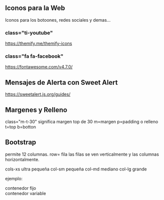 ## Iconos para la Web
Iconos para los botoones, redes sociales y demas...

### class="ti-youtube"
https://themify.me/themify-icons

###  class="fa fa-facebook"
https://fontawesome.com/v4.7.0/

## Mensajes de Alerta con Sweet Alert
https://sweetalert.js.org/guides/


## Margenes y Relleno
 class="m-t-30"   significa margen top de 30
 m=margen
 p=padding o relleno
 t=top
 b=botton

## Bootstrap
permite 12 columnas. row= fila
las filas se ven verticalmente y las columnas horizontalmente.

<div class="row">

cols-xs   ultra pequeña
col-sm    pequeña
col-md    mediano
col-lg    grande

ejemplo: <div class="col-lg-3">

<div class="container">          contenedor fijo
<div class="container-fluid">    contenedor variable


